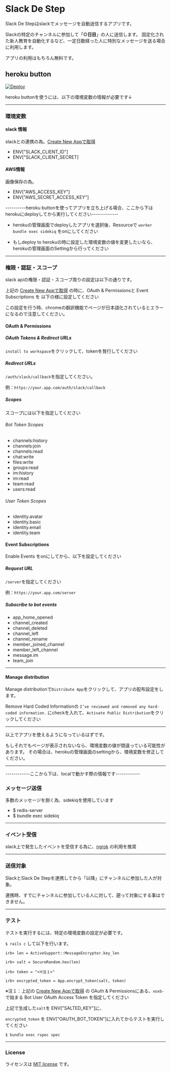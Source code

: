 # Slack De Step
Slack De Stepはslackでメッセージを自動送信するアプリです。

Slackの特定のチャンネルに参加して「**○日目**」の人に送信します。
固定化された新人教育を自動化するなど、一定日数経った人に特別なメッセージを送る場合に利用します。

アプリの利用はもちろん無料です。

## heroku button
[![Deploy](https://www.herokucdn.com/deploy/button.svg)](https://heroku.com/deploy)

heroku buttonを使うには、以下の環境変数の情報が必要です↓


---------

### 環境変数


#### slack 情報
slackとの連携の為。[Create New Appで取得](https://api.slack.com/apps)

* ENV["SLACK_CLIENT_ID"]
* ENV["SLACK_CLIENT_SECRET]


#### AWS情報
画像保存の為。

* ENV["AWS_ACCESS_KEY"]
* ENV["AWS_SECRET_ACCESS_KEY"]

----------heroku buttonを使ってアプリを立ち上げる場合、ここから下は herokuにdeployしてから実行してください-------------


* herokuの管理画面でdeployしたアプリを選択後、Resourceで
`worker bundle exec sidekiq`
をonにしてください

* もしdeploy to herokuの時に設定した環境変数の値を変更したいなら、
herokuの管理画面のSettingから行ってください

--------


### 権限・認証・スコープ
slack apiの権限・認証・スコープ周りの設定は以下の通りです。

上記の [Create New Appで取得](https://api.slack.com/apps) の時に、OAuth & Permissionsと Event Subscriptions
を 以下の様に設定してください

この設定を行う時、chromeの翻訳機能でページが日本語化されているとエラーになるので注意してください。

#### OAuth & Permissions

##### OAuth Tokens & Redirect URLs
`install to workspace`をクリックして、tokenを発行してください

##### Redirect URLs
`/auth/slack/callback`を指定してください。

例：`https://your.app.com/auth/slack/callback`

##### Scopes
スコープには以下を指定してください

###### Bot Token Scopes

* channels:history
* channels:join
* channels:read
* chat:write
* files:write
* groups:read
* im:history
* im:read
* team:read
* users:read


###### User Token Scopes

* identity.avatar
* identity.basic
* identity.email
* identity.team




#### Event Subscriptions

Enable Events をonにしてから、以下を設定してください

##### Request URL
`/server`を指定してください

例：`https://your.app.com/server`


##### Subscribe to bot events

* app_home_opened
* channel_created
* channel_deleted
* channel_left
* channel_rename
* member_joined_channel
* member_left_channel
* message.im
* team_join


-----------------

#### Manage distribution

Manage distributionで`Distribute App`をクリックして、アプリの配布設定をします。

Remove Hard Coded Informationの
`I’ve reviewed and removed any hard-coded information.`
にcheckを入れて、`Activate Public Distribution`をクリックしてください

------------


以上でアプリを使えるようになっているはずです。


もしそれでもページが表示されないなら、環境変数の値が間違っている可能性があります。
その場合は、herokuの管理画面のsettingから、環境変数を修正してください。






----------

------------ここから下は、localで動かす際の情報です------------

### メッセージ送信
多数のメッセージを捌く為、sidekiqを使用しています

* $ redis-server
* $ bundle exec sidekiq
---------


### イベント受信
slack上で発生したイベントを受信する為に、[ngrok](https://api.slack.com/tutorials/tunneling-with-ngrok) の利用を推奨

---------


### 送信対象
SlackとSlack De Stepを連携してから「以降」にチャンネルに参加した人が対象。

連携時、すでにチャンネルに参加している人に対して、遡って対象にする事はできません。


---------

### テスト

テストを実行するには、特定の環境変数の設定が必要です。

`$ rails c` して以下を行います。

```
irb> len = ActiveSupport::MessageEncryptor.key_len

irb> salt = SecureRandom.hex(len)

irb> token = "<※注１>"

irb> encrypted_token = App.encrypt_token(salt, token)
```
※注１：上記の [Create New Appで取得](https://api.slack.com/apps) の
OAuth & Permissionsにある、`xoxb-`で始まる Bot User OAuth Access Token を指定してください


上記で生成した`salt`を ENV["SALTED_KEY"]に、

`encrypted_token` を ENV["OAUTH_BOT_TOKEN"]に入れてからテストを実行してください

`$ bundle exec rspec spec`


---------

### License
ライセンスは [MIT license](https://github.com/cobyism/ghost-on-heroku/blob/master/LICENSE) です。


